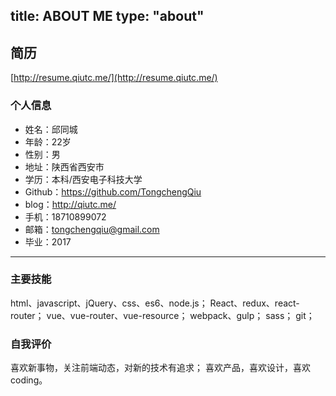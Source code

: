 title: ABOUT ME
type: "about"
---

## 简历

[http://resume.qiutc.me/](http://resume.qiutc.me/)

### 个人信息
- 姓名：邱同城
- 年龄：22岁
- 性别：男
- 地址：陕西省西安市
- 学历：本科/西安电子科技大学
- Github：https://github.com/TongchengQiu
- blog：http://qiutc.me/
- 手机：18710899072
- 邮箱：tongchengqiu@gmail.com
- 毕业：2017

----

### 主要技能

html、javascript、jQuery、css、es6、node.js；
React、redux、react-router；
vue、vue-router、vue-resource；
webpack、gulp；
sass；
git；

### 自我评价

喜欢新事物，关注前端动态，对新的技术有追求；
喜欢产品，喜欢设计，喜欢 coding。
